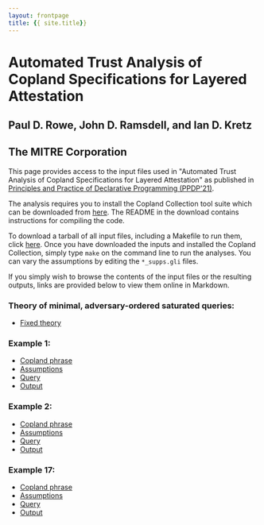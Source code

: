 ```yaml
---
layout: frontpage
title: {{ site.title}}
---
```


# Automated Trust Analysis of Copland Specifications for Layered Attestation
## Paul D. Rowe, John D. Ramsdell, and Ian D. Kretz
## The MITRE Corporation

This page provides access to the input files used in "Automated Trust Analysis
of Copland Specifications for Layered Attestation" as published in [Principles
and Practice of Declarative Programming (PPDP'21)](https://ppdp2021.github.io/).

The analysis requires you to install the Copland Collection tool suite which can
be downloaded from [here](https://ku-sldg.github.io/copland/software.html). The
README in the download contains instructions for compiling the code. 

To download a tarball of all input files, including a Makefile to run them,
click [here](https://ku-sldg.github.io/copland/resources/ppdp-inputs.tar.gz). Once you have downloaded the inputs and installed the Copland
Collection, simply type `make` on the command line to run the analyses. You can
vary the assumptions by editing the `*_supps.gli` files.

If you simply wish to browse the contents of the input files or the resulting
outputs, links are provided below to view them online in Markdown.

### Theory of minimal, adversary-ordered saturated queries:
 * [Fixed theory](thy)

### Example 1:
* [Copland phrase](bank1)   
* [Assumptions](bank1_supps)   
* [Query](bank1_query)   
* <a href="bank1.xhtml" target="_blank">Output</a>  

### Example 2: 
 * [Copland phrase](bank2)   
 * [Assumptions](bank2_supps)   
 * [Query](bank2_query)  
 * <a href="bank2.xhtml" target="_blank">Output</a>  

### Example 17:
 * [Copland phrase](bank17)   
 * [Assumptions](bank17_supps)   
 * [Query](bank17_query)  
  * <a href="bank17.xhtml" target="_blank">Output</a>  

